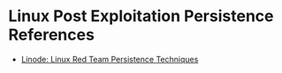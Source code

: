# Linux Post Exploitation Persistence References

- [Linode: Linux Red Team Persistence Techniques](https://www.linode.com/docs/guides/linux-red-team-persistence-techniques/)
